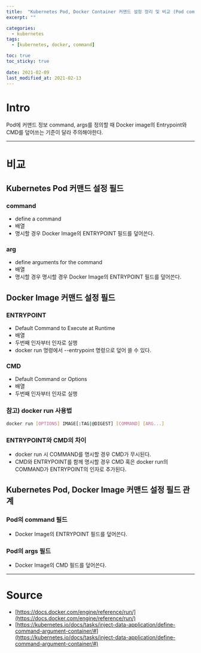 ```yaml
---
title:  "Kubernetes Pod, Docker Container 커맨드 설정 정리 및 비교 (Pod command, args & Docker Image ENTRYPOINT, CMD)"
excerpt: ""

categories:
  - kubernetes
tags:
  - [kubernetes, docker, command]

toc: true
toc_sticky: true
 
date: 2021-02-09
last_modified_at: 2021-02-13
---
```


# Intro

Pod에 커맨드 정보 command, args를 정의할 때 Docker image의 Entrypoint와 CMD를 덮어쓰는 기준이 달라 주의해야한다.

---

# 비교

## Kubernetes Pod 커맨드 설정 필드

### command

- define a command
- 배열
- 명시할 경우 Docker Image의 ENTRYPOINT 필드를 덮어쓴다.

### arg

- define arguments for the command
- 배열
- 명시할 경우 명시할 경우 Docker Image의 ENTRYPOINT 필드를 덮어쓴다.

## Docker Image 커맨드 설정 필드

### ENTRYPOINT

- Default Command to Execute at Runtime
- 배열
- 두번째 인자부터 인자로 실행
- docker run 명령에서 --entrypoint 명령으로 덮어 쓸 수 있다.

### CMD

- Default Command or Options
- 배열
- 두번째 인자부터 인자로 실행

### 참고) docker run 사용법

```bash
docker run [OPTIONS] IMAGE[:TAG|@DIGEST] [COMMAND] [ARG...]
```

### ENTRYPOINT와 CMD의 차이

- docker run 시 COMMAND를 명시할 경우 CMD가 무시된다.
- CMD와 ENTRYPOINT를 함께 명시할 경우 CMD 혹은 docker run의 COMMAND가 ENTRYPOINT의 인자로 추가된다.

## Kubernetes Pod, Docker Image 커맨드 설정 필드 관계

### Pod의 command 필드

- Docker Image의 ENTRYPOINT 필드를 덮어쓴다.

### Pod의 args 필드

- Docker Image의 CMD 필드를 덮어쓴다.

---

# Source

- [https://docs.docker.com/engine/reference/run/](https://docs.docker.com/engine/reference/run/)
- [https://kubernetes.io/docs/tasks/inject-data-application/define-command-argument-container/#](https://kubernetes.io/docs/tasks/inject-data-application/define-command-argument-container/#)
